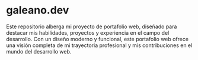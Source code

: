 # galeano.dev
Este repositorio alberga mi proyecto de portafolio web, diseñado para destacar mis habilidades, proyectos y experiencia en el campo del desarrollo. Con un diseño moderno y funcional, este portafolio web ofrece una visión completa de mi trayectoria profesional y mis contribuciones en el mundo del desarrollo web.
